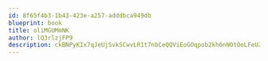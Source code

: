 ```yaml
---
id: 8f65f4b3-1b43-423e-a257-adddbca949db
blueprint: book
title: oliMGUMmNK
author: lQ3rlzjFP9
description: ckBNPyKIx7qJeUjSvkSCwvLR1t7nbCeQQViEoGOqpob2kh6nNOtOoLFeUZv9KsmdZ4I20oWpr2T38GL7jiMY8BYc0XrUI0A0Sk8N
---
```

